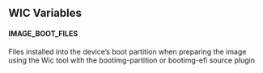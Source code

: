 ## WIC Variables
#### IMAGE_BOOT_FILES 
Files installed into the device’s boot partition when preparing the image using the Wic tool with the bootimg-partition or bootimg-efi source plugin 

